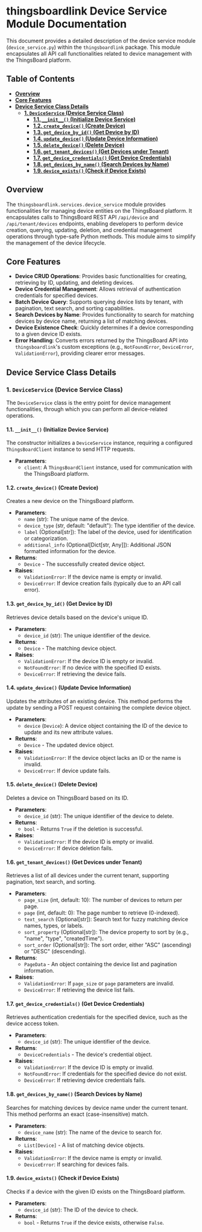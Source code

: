 # thingsboardlink Device Service Module Documentation

This document provides a detailed description of the device service module (`device_service.py`) within the `thingsboardlink` package. This module encapsulates all API call functionalities related to device management with the ThingsBoard platform.

## Table of Contents

- [**Overview**](#overview)
- [**Core Features**](#core-features)
- [**Device Service Class Details**](#device-service-class-details)
    - [**1. `DeviceService` (Device Service Class)**](#1-deviceservice-device-service-class)
        - [**1.1. `__init__()` (Initialize Device Service)**](#11-__init__-initialize-device-service)
        - [**1.2. `create_device()` (Create Device)**](#12-create_device-create-device)
        - [**1.3. `get_device_by_id()` (Get Device by ID)**](#13-get_device_by_id-get-device-by-id)
        - [**1.4. `update_device()` (Update Device Information)**](#14-update_device-update-device-information)
        - [**1.5. `delete_device()` (Delete Device)**](#15-delete-device-delete-device)
        - [**1.6. `get_tenant_devices()` (Get Devices under Tenant)**](#16-get_tenant_devices-get-devices-under-tenant)
        - [**1.7. `get_device_credentials()` (Get Device Credentials)**](#17-get_device_credentials-get-device-credentials)
        - [**1.8. `get_devices_by_name()` (Search Devices by Name)**](#18-get_devices_by_name-search-devices-by-name)
        - [**1.9. `device_exists()` (Check if Device Exists)**](#19-device_exists-check-if-device-exists)

## Overview

The `thingsboardlink.services.device_service` module provides functionalities for managing device entities on the ThingsBoard platform. It encapsulates calls to ThingsBoard REST API `/api/device` and `/api/tenant/devices` endpoints, enabling developers to perform device creation, querying, updating, deletion, and credential management operations through type-safe Python methods. This module aims to simplify the management of the device lifecycle.

## Core Features

*   **Device CRUD Operations**: Provides basic functionalities for creating, retrieving by ID, updating, and deleting devices.
*   **Device Credential Management**: Allows retrieval of authentication credentials for specified devices.
*   **Batch Device Query**: Supports querying device lists by tenant, with pagination, text search, and sorting capabilities.
*   **Search Devices by Name**: Provides functionality to search for matching devices by device name, returning a list of matching devices.
*   **Device Existence Check**: Quickly determines if a device corresponding to a given device ID exists.
*   **Error Handling**: Converts errors returned by the ThingsBoard API into `thingsboardlink`'s custom exceptions (e.g., `NotFoundError`, `DeviceError`, `ValidationError`), providing clearer error messages.

## Device Service Class Details

### 1. `DeviceService` (Device Service Class)

The `DeviceService` class is the entry point for device management functionalities, through which you can perform all device-related operations.

#### 1.1. `__init__()` (Initialize Device Service)

The constructor initializes a `DeviceService` instance, requiring a configured `ThingsBoardClient` instance to send HTTP requests.

*   **Parameters**:
    *   `client`: A `ThingsBoardClient` instance, used for communication with the ThingsBoard platform.

#### 1.2. `create_device()` (Create Device)

Creates a new device on the ThingsBoard platform.

*   **Parameters**:
    *   `name` (str): The unique name of the device.
    *   `device_type` (str, default: "default"): The type identifier of the device.
    *   `label` (Optional[str]): The label of the device, used for identification or categorization.
    *   `additional_info` (Optional[Dict[str, Any]]): Additional JSON formatted information for the device.
*   **Returns**:
    *   `Device` - The successfully created device object.
*   **Raises**:
    *   `ValidationError`: If the device name is empty or invalid.
    *   `DeviceError`: If device creation fails (typically due to an API call error).

#### 1.3. `get_device_by_id()` (Get Device by ID)

Retrieves device details based on the device's unique ID.

*   **Parameters**:
    *   `device_id` (str): The unique identifier of the device.
*   **Returns**:
    *   `Device` - The matching device object.
*   **Raises**:
    *   `ValidationError`: If the device ID is empty or invalid.
    *   `NotFoundError`: If no device with the specified ID exists.
    *   `DeviceError`: If retrieving the device fails.

#### 1.4. `update_device()` (Update Device Information)

Updates the attributes of an existing device. This method performs the update by sending a POST request containing the complete device object.

*   **Parameters**:
    *   `device` (`Device`): A device object containing the ID of the device to update and its new attribute values.
*   **Returns**:
    *   `Device` - The updated device object.
*   **Raises**:
    *   `ValidationError`: If the device object lacks an ID or the name is invalid.
    *   `DeviceError`: If device update fails.

#### 1.5. `delete_device()` (Delete Device)

Deletes a device on ThingsBoard based on its ID.

*   **Parameters**:
    *   `device_id` (str): The unique identifier of the device to delete.
*   **Returns**:
    *   `bool` - Returns `True` if the deletion is successful.
*   **Raises**:
    *   `ValidationError`: If the device ID is empty or invalid.
    *   `DeviceError`: If device deletion fails.

#### 1.6. `get_tenant_devices()` (Get Devices under Tenant)

Retrieves a list of all devices under the current tenant, supporting pagination, text search, and sorting.

*   **Parameters**:
    *   `page_size` (int, default: 10): The number of devices to return per page.
    *   `page` (int, default: 0): The page number to retrieve (0-indexed).
    *   `text_search` (Optional[str]): Search text for fuzzy matching device names, types, or labels.
    *   `sort_property` (Optional[str]): The device property to sort by (e.g., "name", "type", "createdTime").
    *   `sort_order` (Optional[str]): The sort order, either "ASC" (ascending) or "DESC" (descending).
*   **Returns**:
    *   `PageData` - An object containing the device list and pagination information.
*   **Raises**:
    *   `ValidationError`: If `page_size` or `page` parameters are invalid.
    *   `DeviceError`: If retrieving the device list fails.

#### 1.7. `get_device_credentials()` (Get Device Credentials)

Retrieves authentication credentials for the specified device, such as the device access token.

*   **Parameters**:
    *   `device_id` (str): The unique identifier of the device.
*   **Returns**:
    *   `DeviceCredentials` - The device's credential object.
*   **Raises**:
    *   `ValidationError`: If the device ID is empty or invalid.
    *   `NotFoundError`: If credentials for the specified device do not exist.
    *   `DeviceError`: If retrieving device credentials fails.

#### 1.8. `get_devices_by_name()` (Search Devices by Name)

Searches for matching devices by device name under the current tenant. This method performs an exact (case-insensitive) match.

*   **Parameters**:
    *   `device_name` (str): The name of the device to search for.
*   **Returns**:
    *   `List[Device]` - A list of matching device objects.
*   **Raises**:
    *   `ValidationError`: If the device name is empty or invalid.
    *   `DeviceError`: If searching for devices fails.

#### 1.9. `device_exists()` (Check if Device Exists)

Checks if a device with the given ID exists on the ThingsBoard platform.

*   **Parameters**:
    *   `device_id` (str): The ID of the device to check.
*   **Returns**:
    *   `bool` - Returns `True` if the device exists, otherwise `False`.